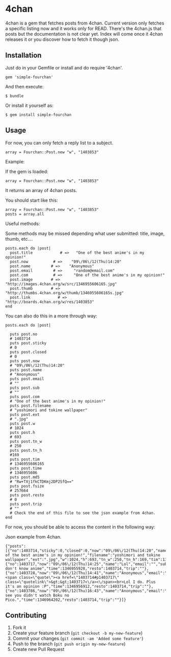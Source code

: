 # 4chan

4chan is a gem that fetches posts from 4chan. Current version only fetches a specific listing now and it works only for READ. There's the 4chan.js that posts but the documentation is not clear yet. Index will come once it 4chan releases it or you discover how to fetch it though json.

## Installation

Just do in your Gemfile or install and do require '4chan'.

    gem 'simple-fourchan'

And then execute:

    $ bundle

Or install it yourself as:

    $ gem install simple-fourchan

## Usage

For now, you can only fetch a reply list to a subject.

    array = Fourchan::Post.new "w", "1403853"

Example:

If the gem is loaded:

    array = Fourchan::Post.new "w", "1403853"

It returns an array of 4chan posts.

You should start like this:

    array = Fourchan::Post.new "w", "1403853"
    posts = array.all

Useful methods:

Some methods may be missed depending what user submitted: title, image, thumb, etc....

    posts.each do |post|
      post.title            # =>   "One of the best anime's in my opinion!"
      post.now           # =>    "09\/06\/12(Thu)14:20"
      post.name         # =>    "Anonymous"
      post.email         # =>     "random@email.com"
      post.com           # =>     "One of the best anime's in my opinion!"
      post.image        # =>     "http://images.4chan.org/w/src/1346955606165.jpg"
      post.thumb        # =>     "http://thumbs.4chan.org/w/thumb/1346955606165s.jpg"
      post.link            # =>     "http://boards.4chan.org/w/res/1403853"
    end


You can also do this in a more through way:

    posts.each do |post|

      puts post.no
      # 1403714
      puts post.sticky
      # 0
      puts post.closed
      # 0
      puts post.now
      # "09\/06\/12(Thu)14:20"
      puts post.name
      # "Anonymous"
      puts post.email
      # ""
      puts post.sub
      # ""
      puts post.com
      # "One of the best anime's in my opinion!"
      puts post.filename
      # "yoshimori and tokine wallpaper"
      puts post.ext
      # ".jpg"
      puts post.w
      # 1024
      puts post.h
      # 693
      puts post.tn_w
      # 250
      puts post.tn_h
      #169
      puts post.tim
      # 1346955606165
      puts post.time
      # 1346955606
      puts post.md5
      # "Rw+TXj1fkCTDKmj2DP2SfQ=="
      puts post.fsize
      # 257664
      puts post.resto
      # 0
      puts post.trip
      # ""
      # Check the end of this file to see the json example from 4chan.
    end

For now, you should be able to access the content in the following way:


Json example from 4chan.

    {"posts": [{"no":1403714,"sticky":0,"closed":0,"now":"09\/06\/12(Thu)14:20","name":"Anonymous","email":"","sub":"","com":"One of the best anime's in my opinion!","filename":"yoshimori and tokine wallpaper","ext":".jpg","w":1024,"h":693,"tn_w":250,"tn_h":169,"tim":1346955606165,"time":1346955606,"md5":"Rw+TXj1fkCTDKmj2DP2SfQ==","fsize":257664,"resto":0,"trip":""},{"no":1403717,"now":"09\/06\/12(Thu)14:25","name":"Lol","email":"","sub":"","com":"You don't know anime","time":1346955928,"resto":1403714,"trip":""},{"no":1403728,"now":"09\/06\/12(Thu)14:41","name":"Anonymous","email":"","sub":"","com":"<span class=\"quote\"><a href=\"1403714#p1403717\" class=\"quotelink\">&gt;&gt;1403717<\/a><\/span><br>Lol I do. Plus it's an opinion :P","time":1346956912,"resto":1403714,"trip":""},{"no":1403786,"now":"09\/06\/12(Thu)16:43","name":"Anonymous","email":"","sub":"","com":"I see you didn't watch Boku no Pico.","time":1346964202,"resto":1403714,"trip":""}]}

## Contributing

1. Fork it
2. Create your feature branch (`git checkout -b my-new-feature`)
3. Commit your changes (`git commit -am 'Added some feature'`)
4. Push to the branch (`git push origin my-new-feature`)
5. Create new Pull Request
